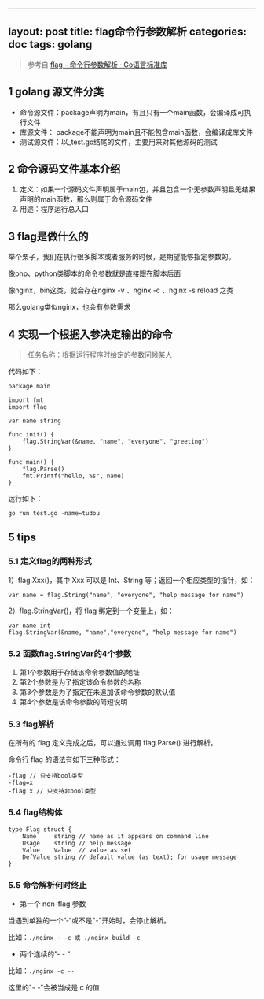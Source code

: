
---
layout: post
title: flag命令行参数解析
categories: doc
tags: golang
---


> 参考自 [flag - 命令行参数解析 · Go语言标准库](https://books.studygolang.com/The-Golang-Standard-Library-by-Example/chapter13/13.1.html)


## 1 golang 源文件分类

- 命令源文件：package声明为main，有且只有一个main函数，会编译成可执行文件
- 库源文件： package不能声明为main且不能包含main函数，会编译成库文件
- 测试源文件：以_test.go结尾的文件，主要用来对其他源码的测试

## 2 命令源码文件基本介绍

1. 定义：如果一个源码文件声明属于main包，并且包含一个无参数声明且无结果声明的main函数，那么则属于命令源码文件
2. 用途：程序运行总入口

## 3 flag是做什么的

举个栗子，我们在执行很多脚本或者服务的时候，是期望能够指定参数的。

像php、python类脚本的命令参数就是直接跟在脚本后面

像nginx，bin这类，就会存在nginx -v 、nginx -c 、nginx -s reload 之类

那么golang类似nginx，也会有参数需求


## 4 实现一个根据入参决定输出的命令

> 任务名称：根据运行程序时给定的参数问候某人


代码如下：

```
package main

import fmt
import flag

var name string

func init() {
	flag.StringVar(&name, "name", "everyone", "greeting")
}

func main() {
	flag.Parse()
	fmt.Printf("hello, %s", name)
}

```

运行如下：

`go run test.go -name=tudou` 


## 5 tips
### 5.1 定义flag的两种形式

1）flag.Xxx()，其中 Xxx 可以是 Int、String 等；返回一个相应类型的指针，如：
```
var name = flag.String("name", "everyone", "help message for name")
```

2）flag.StringVar()，将 flag 绑定到一个变量上，如：
```
var name int
flag.StringVar(&name, "name","everyone", "help message for name")
```

### 5.2 函数flag.StringVar的4个参数

1. 第1个参数用于存储该命令参数值的地址
2. 第2个参数是为了指定该命令参数的名称
3. 第3个参数是为了指定在未追加该命令参数的默认值
4. 第4个参数是该命令参数的简短说明

### 5.3 flag解析

在所有的 flag 定义完成之后，可以通过调用 flag.Parse() 进行解析。

命令行 flag 的语法有如下三种形式：

```
-flag // 只支持bool类型
-flag=x
-flag x // 只支持非bool类型
```


### 5.4 flag结构体


```
type Flag struct {
    Name     string // name as it appears on command line
    Usage    string // help message
    Value    Value  // value as set
    DefValue string // default value (as text); for usage message
}
```

### 5.5 命令解析何时终止
 
- 第一个 non-flag 参数

当遇到单独的一个”-“或不是"-"开始时，会停止解析。

比如：`./nginx - -c 或 ./nginx build -c`

- 两个连续的”- - “

比如：`./nginx -c --`

这里的"- -"会被当成是 c 的值
